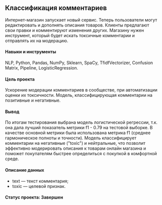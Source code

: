 ## Классификация комментариев

Интернет-магазин запускает новый сервис. Теперь пользователи могут редактировать и дополнять описания товаров. 
Клиенты предлагают свои правки и комментируют изменения других. 
Магазину нужен инструмент, который будет искать токсичные комментарии и отправлять их на модерацию.

#### Навыки и инструменты

NLP, Python, Pandas, NumPy, Sklearn, SpaCy, TfidfVectorizer, Confusion Matrix, Pipeline, LogisticRegression.
 
#### Цель проекта

Ускорение модерации комментариев в сообществе, при автоматизации оценки их токсичности. 
Модель, классифицирующая комментарии на позитивные и негативные.

#### Вывод 

По итогам тестирования выбрана модель логистической регрессии, т.к. она дала лучший показатель метрики f1 - 0.79 на тестовой выборке. 
В качестве основной метрики была использована метрика f1 (среднее гармоническое полноты и точности).
Модель классифицирует комментарии на негативные ("toxic") и нейтральные, 
что позволит эффективно модерировать описания к товарам онлайн магазина и 
поможет покупателям быстрее определиться с покупкой в комфортной среде.

#### Описание данных

* text — текст комментария;
* toxic — целевой признак.

#### Статус проекта: Завершен